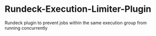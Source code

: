 # Rundeck-Execution-Limiter-Plugin
Rundeck plugin to prevent jobs within the same execution group from running concurrently
